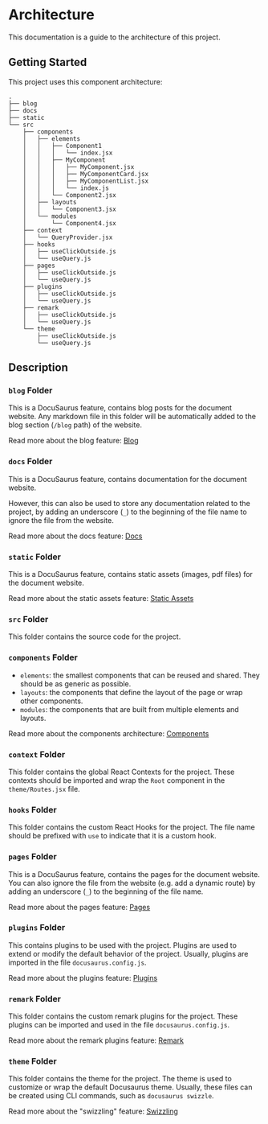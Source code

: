 # Architecture

This documentation is a guide to the architecture of this project.

## Getting Started

This project uses this component architecture:

```
.
├── blog
├── docs
├── static
└── src
    ├── components
    │   ├── elements
    │   │   ├── Component1
    │   │   │   └── index.jsx
    │   │   ├── MyComponent
    │   │   │   ├── MyComponent.jsx
    │   │   │   ├── MyComponentCard.jsx
    │   │   │   ├── MyComponentList.jsx
    │   │   │   └── index.js
    │   │   └── Component2.jsx
    │   ├── layouts
    │   │   └── Component3.jsx
    │   └── modules
    │       └── Component4.jsx
    ├── context
    │   └── QueryProvider.jsx
    ├── hooks
    │   ├── useClickOutside.js
    │   └── useQuery.js
    ├── pages
    │   ├── useClickOutside.js
    │   └── useQuery.js
    ├── plugins
    │   ├── useClickOutside.js
    │   └── useQuery.js
    ├── remark
    │   ├── useClickOutside.js
    │   └── useQuery.js
    └── theme
        ├── useClickOutside.js
        └── useQuery.js

```

## Description

### `blog` Folder

This is a DocuSaurus feature, contains blog posts for the document website. Any
markdown file in this folder will be automatically added to the blog section
(`/blog` path) of the website.

Read more about the blog feature: [Blog](https://docusaurus.io/docs/blog)

### `docs` Folder

This is a DocuSaurus feature, contains documentation for the document website.

However, this can also be used to store any documentation related to the
project, by adding an underscore (`_`) to the beginning of the file name to
ignore the file from the website.

Read more about the docs feature:
[Docs](https://docusaurus.io/docs/docs-introduction)

### `static` Folder

This is a DocuSaurus feature, contains static assets (images, pdf files) for the
document website.

Read more about the static assets feature:
[Static Assets](https://docusaurus.io/docs/static-assets)

### `src` Folder

This folder contains the source code for the project.

### `components` Folder

- `elements`: the smallest components that can be reused and shared. They
  should be as generic as possible.
- `layouts`: the components that define the layout of the page or wrap other
  components.
- `modules`: the components that are built from multiple elements and layouts.

Read more about the components architecture: [Components](./components.md)

### `context` Folder

This folder contains the global React Contexts for the project. These contexts
should be imported and wrap the `Root` component in the `theme/Routes.jsx` file.

### `hooks` Folder

This folder contains the custom React Hooks for the project. The file name
should be prefixed with `use` to indicate that it is a custom hook.

### `pages` Folder

This is a DocuSaurus feature, contains the pages for the document website. You
can also ignore the file from the website (e.g. add a dynamic route) by adding
an underscore (`_`) to the beginning of the file name.

Read more about the pages feature:
[Pages](https://docusaurus.io/docs/creating-pages)

### `plugins` Folder

This contains plugins to be used with the project. Plugins are used to extend or
modify the default behavior of the project. Usually, plugins are imported in the
file `docusaurus.config.js`.

Read more about the plugins feature:
[Plugins](https://docusaurus.io/docs/advanced/plugins)

### `remark` Folder

This folder contains the custom remark plugins for the project. These plugins
can be imported and used in the file `docusaurus.config.js`.

Read more about the remark plugins feature:
[Remark](https://github.com/remarkjs/remark)

### `theme` Folder

This folder contains the theme for the project. The theme is used to customize
or wrap the default Docusaurus theme. Usually, these files can be created using
CLI commands, such as `docusaurus swizzle`.

Read more about the "swizzling" feature:
[Swizzling](https://docusaurus.io/docs/swizzling)
